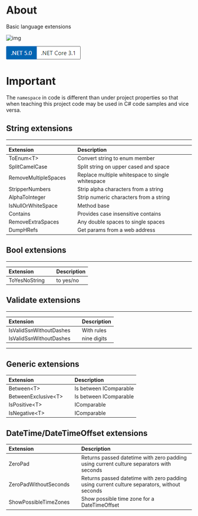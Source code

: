 ﻿# About 

Basic language extensions

![img](https://img.shields.io/badge/Karen%20Payne-MVP-lightgrey)


![ver](../assets/Versions.png) 


# Important

The `namespace` in code is different than under project properties so that when teaching this project code may be used in C# code samples and vice versa.

## String extensions

---


| Extension  | &nbsp; | Description  |
|:-------------|--|:---|
| ToEnum&lt;T&gt;  | &nbsp; | Convert string to enum member   |
| SplitCamelCase  | &nbsp; | Split string on upper cased and space   |
| RemoveMultipleSpaces  | &nbsp; | Replace multiple whitespace to single whitespace   |
| StripperNumbers  | &nbsp; | Strip alpha characters from a string   |
| AlphaToInteger  | &nbsp; | Strip numeric characters from a string    |
| IsNullOrWhiteSpace  | &nbsp; | Method base   |
| Contains  | &nbsp; | Provides case insensitive contains |
| RemoveExtraSpaces  | &nbsp; | Any double spaces to single spaces |
| DumpHRefs  | &nbsp; | Get params from a web address |

## Bool extensions

---


| Extension  | &nbsp; | Description  |
|:-------------|--| :---|
| ToYesNoString  | &nbsp; | to yes/no |


## Validate extensions

---


| Extension  | &nbsp; | Description  |
|:-------------|--|:---|
| IsValidSsnWithoutDashes  | &nbsp; | With rules |
| IsValidSsnWithoutDashes  | &nbsp; | nine digits |


---


## Generic extensions

| Extension  | &nbsp; | Description  |
|:-------------|--|:---|
| Between&lt;T&gt;  | &nbsp; | Is between IComparable |
| BetweenExclusive&lt;T&gt;  | &nbsp; | Is between IComparable |
| IsPositive&lt;T&gt;  | &nbsp; | IComparable |
| IsNegative&lt;T&gt;  | &nbsp; | IComparable |



## DateTime/DateTimeOffset extensions

| Extension  | &nbsp; | Description  |
|:-------------|--|:---|
| ZeroPad  | &nbsp; | Returns passed datetime with zero padding using current culture separators with seconds |
| ZeroPadWithoutSeconds  | &nbsp; | Returns passed datetime with zero padding using current culture separators, without seconds |
| ShowPossibleTimeZones  | &nbsp; | Show possible time zone for a DateTimeOffset |



